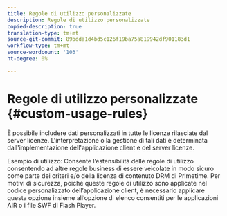 ```yaml
---
title: Regole di utilizzo personalizzate
description: Regole di utilizzo personalizzate
copied-description: true
translation-type: tm+mt
source-git-commit: 89bdda1d4bd5c126f19ba75a819942df901183d1
workflow-type: tm+mt
source-wordcount: '103'
ht-degree: 0%

---
```



# Regole di utilizzo personalizzate {#custom-usage-rules}

È possibile includere dati personalizzati in tutte le licenze rilasciate dal server licenze. L&#39;interpretazione o la gestione di tali dati è determinata dall&#39;implementazione dell&#39;applicazione client e del server licenze.

Esempio di utilizzo: Consente l’estensibilità delle regole di utilizzo consentendo ad altre regole business di essere veicolate in modo sicuro come parte dei criteri e/o della licenza di contenuto DRM di Primetime. Per motivi di sicurezza, poiché queste regole di utilizzo sono applicate nel codice personalizzato dell’applicazione client, è necessario applicare questa opzione insieme all’opzione di elenco consentiti per le applicazioni AIR o i file SWF di Flash Player.
